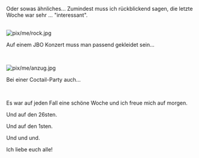 <html><body><p>Oder sowas ähnliches... Zumindest muss ich rückblickend sagen, die letzte Woche war sehr ... "interessant".<br>

<br>

<img src="http://www.die-welt.net/wp-content/gallery/me/rock.jpg" alt="pix/me/rock.jpg"><br>

Auf einem JBO Konzert muss man passend gekleidet sein...<br>

<br>

<img src="http://www.die-welt.net/wp-content/gallery/me/anzug.jpg" alt="pix/me/anzug.jpg"><br>

Bei einer Coctail-Party auch...<br>

<br>

Es war auf jeden Fall eine schöne Woche und ich freue mich auf morgen.<br>

Und auf den 26sten.<br>

Und auf den 1sten.<br>

Und und und.<br>

Ich liebe euch alle!</p></body></html>